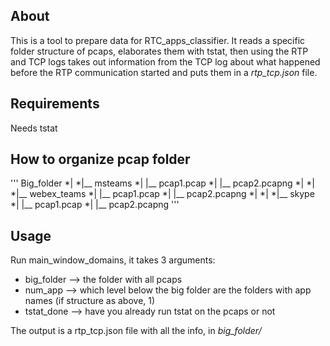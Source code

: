 ## About

This is a tool to prepare data for RTC_apps_classifier.
It reads a specific folder structure of pcaps, elaborates them with tstat, then using the RTP and TCP logs takes out information from the TCP log about what happened before the RTP communication started and puts them in a *rtp_tcp.json* file.

## Requirements
Needs tstat

## How to organize pcap folder

'''
Big_folder
*|
*|__ msteams
*|   |__ pcap1.pcap
*|   |__ pcap2.pcapng
*|
*|
*|__ webex_teams
*|   |__ pcap1.pcap
*|   |__ pcap2.pcapng
*|
*|
*|__ skype
*|   |__ pcap1.pcap
*|   |__ pcap2.pcapng
'''
 

## Usage
Run main_window_domains, it takes 3 arguments:
* big_folder --> the folder with all pcaps
* num_app --> which level below the big folder are the folders with app names (if structure as above, 1)
* tstat_done --> have you already run tstat on the pcaps or not

The output is a rtp_tcp.json file with all the info, in *big_folder/*
